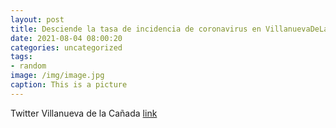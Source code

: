 ```yaml
---
layout: post
title: Desciende la tasa de incidencia de coronavirus en VillanuevaDeLaCañada. 🙏 No bajemos la guardia. Sigamos las recomendaciones d...
date: 2021-08-04 08:00:20
categories: uncategorized
tags:
- random
image: /img/image.jpg
caption: This is a picture
---
```

Twitter Villanueva de la Cañada [link](https://twitter.com/AytoVDLCanada/status/1422592498912964613)
